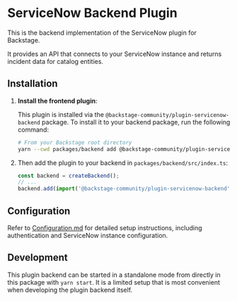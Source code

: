 # ServiceNow Backend Plugin

This is the backend implementation of the ServiceNow plugin for Backstage.

It provides an API that connects to your ServiceNow instance and returns incident data for catalog entities.

## Installation

1. **Install the frontend plugin**:

   This plugin is installed via the `@backstage-community/plugin-servicenow-backend` package. To install it to your backend package, run the following command:

   ```bash
   # From your Backstage root directory
   yarn --cwd packages/backend add @backstage-community/plugin-servicenow-backend
   ```

2. Then add the plugin to your backend in `packages/backend/src/index.ts`:

   ```ts
   const backend = createBackend();
   // ...
   backend.add(import('@backstage-community/plugin-servicenow-backend'));
   ```

## Configuration

Refer to [Configuration.md](../../docs/Configuration.md) for detailed setup instructions, including authentication and ServiceNow instance configuration.

## Development

This plugin backend can be started in a standalone mode from directly in this
package with `yarn start`. It is a limited setup that is most convenient when
developing the plugin backend itself.

